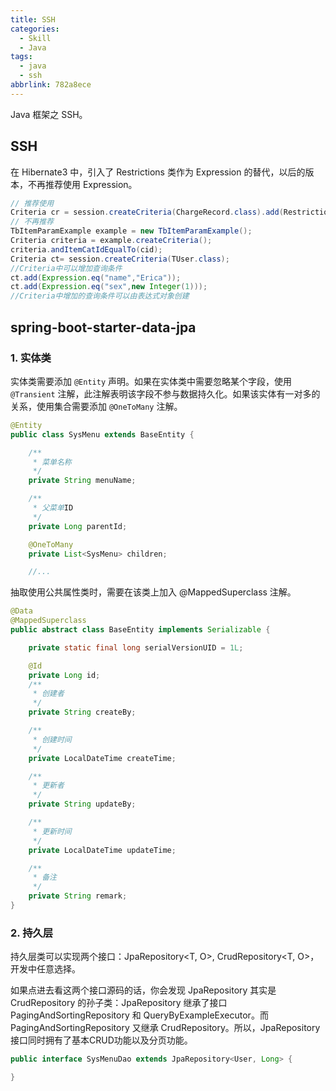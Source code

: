 ```yaml
---
title: SSH
categories:
  - Skill
  - Java
tags:
  - java
  - ssh
abbrlink: 782a8ece
---
```


Java 框架之 SSH。

<!-- more -->

<!-- @import "[TOC]" {cmd="toc" depthFrom=2 depthTo=4 orderedList=false} -->

## SSH

在 Hibernate3 中，引入了 Restrictions 类作为 Expression 的替代，以后的版本，不再推荐使用 Expression。

```java
// 推荐使用
Criteria cr = session.createCriteria(ChargeRecord.class).add(Restrictions.eq("chargeStatus", "01")).setProjection(Projections.sum("chargeAmount"));
// 不再推荐
TbItemParamExample example = new TbItemParamExample();
Criteria criteria = example.createCriteria();
criteria.andItemCatIdEqualTo(cid);
Criteria ct= session.createCriteria(TUser.class);
//Criteria中可以增加查询条件
ct.add(Expression.eq("name","Erica"));
ct.add(Expression.eq("sex",new Integer(1)));
//Criteria中增加的查询条件可以由表达式对象创建
```
## spring-boot-starter-data-jpa

### 1. 实体类

实体类需要添加 `@Entity` 声明。如果在实体类中需要忽略某个字段，使用 `@Transient` 注解，此注解表明该字段不参与数据持久化。如果该实体有一对多的关系，使用集合需要添加 `@OneToMany` 注解。

```java
@Entity
public class SysMenu extends BaseEntity {

    /**
     * 菜单名称
     */
    private String menuName;

    /**
     * 父菜单ID
     */
    private Long parentId;

    @OneToMany
    private List<SysMenu> children;

    //...
```

抽取使用公共属性类时，需要在该类上加入 @MappedSuperclass 注解。

```java
@Data
@MappedSuperclass
public abstract class BaseEntity implements Serializable {

    private static final long serialVersionUID = 1L;

    @Id
    private Long id;
    /**
     * 创建者
     */
    private String createBy;

    /**
     * 创建时间
     */
    private LocalDateTime createTime;

    /**
     * 更新者
     */
    private String updateBy;

    /**
     * 更新时间
     */
    private LocalDateTime updateTime;

    /**
     * 备注
     */
    private String remark;
}
```

### 2. 持久层

持久层类可以实现两个接口：JpaRepository<T, O>, CrudRepository<T, O>，开发中任意选择。

如果点进去看这两个接口源码的话，你会发现 JpaRepository 其实是 CrudRepository 的孙子类：JpaRepository 继承了接口 PagingAndSortingRepository 和 QueryByExampleExecutor。而PagingAndSortingRepository 又继承 CrudRepository。所以，JpaRepository 接口同时拥有了基本CRUD功能以及分页功能。

```java
public interface SysMenuDao extends JpaRepository<User, Long> {

}
```

### 